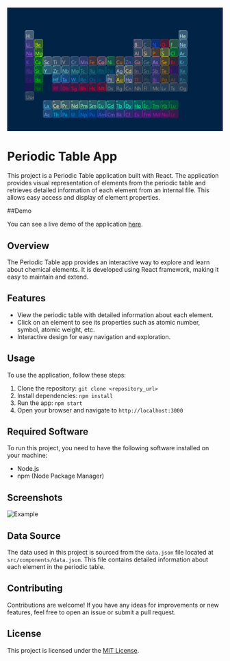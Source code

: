 <p align="center">
  <img src="./screenshot.png" alt="Screenhot"/>
</p>

# Periodic Table App

This project is a Periodic Table application built with React. The application provides visual representation of elements from the periodic table and retrieves detailed information of each element from an internal file. This allows easy access and display of element properties.

##Demo

You can see a live demo of the application [here](https://abdullah-yilmazer.github.io/periodic-table/).

## Overview

The Periodic Table app provides an interactive way to explore and learn about chemical elements. It is developed using React framework, making it easy to maintain and extend.

## Features

- View the periodic table with detailed information about each element.
- Click on an element to see its properties such as atomic number, symbol, atomic weight, etc.
- Interactive design for easy navigation and exploration.

## Usage

To use the application, follow these steps:
1. Clone the repository: `git clone <repository_url>`
2. Install dependencies: `npm install`
3. Run the app: `npm start`
4. Open your browser and navigate to `http://localhost:3000`

## Required Software

To run this project, you need to have the following software installed on your machine:
- Node.js
- npm (Node Package Manager)

## Screenshots

![Example](./exampla.gif)

## Data Source

The data used in this project is sourced from the `data.json` file located at `src/components/data.json`. This file contains detailed information about each element in the periodic table.

## Contributing

Contributions are welcome! If you have any ideas for improvements or new features, feel free to open an issue or submit a pull request.

## License

This project is licensed under the [MIT License](https://github.com/Abdullah-Yilmazer/periodic-table/blob/React/LICENSE).
